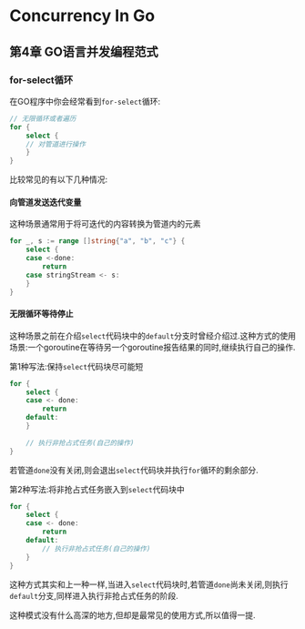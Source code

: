 # Concurrency In Go

## 第4章 GO语言并发编程范式

### for-select循环

在GO程序中你会经常看到`for-select`循环:

```go
// 无限循环或者遍历
for {
    select {
    // 对管道进行操作
    }
}
```

比较常见的有以下几种情况:

#### 向管道发送迭代变量

这种场景通常用于将可迭代的内容转换为管道内的元素

```go
for _, s := range []string{"a", "b", "c"} {
    select {
    case <-done:
        return
    case stringStream <- s:
    }
}
```

#### 无限循环等待停止

这种场景之前在介绍`select`代码块中的`default`分支时曾经介绍过.这种方式的使用场景:一个goroutine在等待另一个goroutine报告结果的同时,继续执行自己的操作.

第1种写法:保持`select`代码块尽可能短

```go
for {
    select {
    case <- done:
        return
    default:
    }
	
    // 执行非抢占式任务(自己的操作)
}
```

若管道`done`没有关闭,则会退出`select`代码块并执行`for`循环的剩余部分.

第2种写法:将非抢占式任务嵌入到`select`代码块中

```go
for {
    select {
    case <- done:
        return
    default:
        // 执行非抢占式任务(自己的操作)
    }
}
```

这种方式其实和上一种一样,当进入`select`代码块时,若管道`done`尚未关闭,则执行`default`分支,同样进入执行非抢占式任务的阶段.

这种模式没有什么高深的地方,但却是最常见的使用方式,所以值得一提.